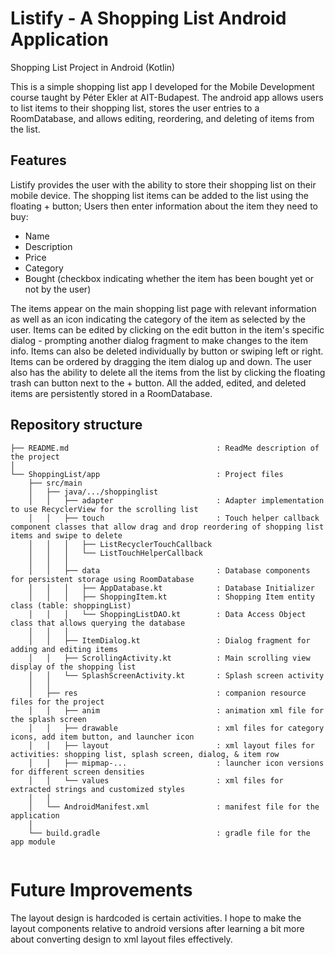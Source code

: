 # Listify - A Shopping List Android Application
Shopping List Project in Android (Kotlin) 

This is a simple shopping list app I developed for the Mobile Development course taught by Péter Ekler at AIT-Budapest. The android app allows users to list items to their shopping list, stores the user entries to a RoomDatabase, and allows editing, reordering, and deleting of items from the list. 

## Features

Listify provides the user with the ability to store their shopping list on their mobile device. The shopping list items can be added to the list using the floating + button; Users then enter information about the item they need to buy:
  - Name
  - Description 
  - Price
  - Category 
  - Bought (checkbox indicating whether the item has been bought yet or not by the user)

The items appear on the main shopping list page with relevant information as well as an icon indicating the category of the item as selected by the user. Items can be edited by clicking on the edit button in the item's specific dialog - prompting another dialog fragment to make changes to the item info. Items can also be deleted individually by button or swiping left or right. Items can be ordered by dragging the item dialog up and down. The user also has the ability to delete all the items from the list by clicking the floating trash can button next to the + button. All the added, edited, and deleted items are persistently stored in a RoomDatabase. 

## Repository structure 
```
├── README.md                                 : ReadMe description of the project
│
└── ShoppingList/app                          : Project files
    ├── src/main                    
    │   ├── java/.../shoppinglist       
    │   │   ├── adapter                       : Adapter implementation to use RecyclerView for the scrolling list
    │   │   ├── touch                         : Touch helper callback component classes that allow drag and drop reordering of shopping list items and swipe to delete
    │   │   │   ├── ListRecyclerTouchCallback                  
    │   │   │   └── ListTouchHelperCallback 
    │   │   │
    │   │   ├── data                          : Database components for persistent storage using RoomDatabase
    │   │   │   ├── AppDatabase.kt            : Database Initializer
    │   │   │   ├── ShoppingItem.kt           : Shopping Item entity class (table: shoppingList)
    │   │   │   └── ShoppingListDAO.kt        : Data Access Object class that allows querying the database
    │   │   │
    │   │   ├── ItemDialog.kt                 : Dialog fragment for adding and editing items
    │   │   ├── ScrollingActivity.kt          : Main scrolling view display of the shopping list
    │   │   └── SplashScreenActivity.kt       : Splash screen activity 
    │   │
    │   ├── res                               : companion resource files for the project
    │   │   ├── anim                          : animation xml file for the splash screen
    │   │   ├── drawable                      : xml files for category icons, add item button, and launcher icon
    │   │   ├── layout                        : xml layout files for activities: shopping list, splash screen, dialog, & item row
    │   │   ├── mipmap-...                    : launcher icon versions for different screen densities
    │   │   └── values                        : xml files for extracted strings and customized styles
    │   │
    │   └── AndroidManifest.xml               : manifest file for the application
    │
    └── build.gradle                          : gradle file for the app module
      

```

# Future Improvements 

The layout design is hardcoded is certain activities. I hope to make the layout components relative to android versions after learning a bit more about converting design to xml layout files effectively.  
